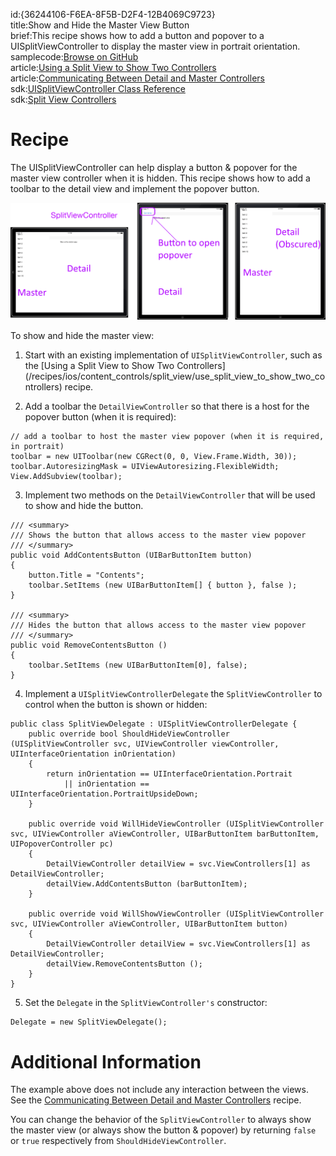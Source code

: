 id:{36244106-F6EA-8F5B-D2F4-12B4069C9723}  
title:Show and Hide the Master View Button  
brief:This recipe shows how to add a button and popover to a UISplitViewController to display the master view in portrait orientation.  
samplecode:[Browse on GitHub](https://github.com/xamarin/recipes/tree/master/ios/content_controls/split_view/show_and_hide_the_master_view_button)  
article:[Using a Split View to Show Two Controllers](/recipes/ios/content_controls/split_view/use_split_view_to_show_two_controllers)  
article:[Communicating Between Detail and Master Controllers](/recipes/ios/content_controls/split_view/communicate_between_master_and_detail_controllers)  
sdk:[UISplitViewController Class Reference](https://developer.apple.com/library/ios/#documentation/UIKit/Reference/UISplitViewController_class/Reference/Reference.html)  
sdk:[Split View Controllers](https://developer.apple.com/library/ios/#documentation/WindowsViews/Conceptual/ViewControllerCatalog/Chapters/SplitViewControllers.html)  

<a name="Recipe" class="injected"></a>


# Recipe

The UISplitViewController can help display a button &amp; popover for the
master view controller when it is hidden. This recipe shows how to add a toolbar
to the detail view and implement the popover button.



 [ ![](Images/SplitViewController2.png)](Images/SplitViewController2.png)

To show and hide the master view:

<ol>
  <li>Start with an existing implementation of <code>UISplitViewController</code>, such as the [Using a Split View to Show Two Controllers](/recipes/ios/content_controls/split_view/use_split_view_to_show_two_controllers) recipe.</li>
</ol>
<ol start="2">
  <li>Add a toolbar the <code>DetailViewController</code> so that there is a host for the popover button (when it is required):</li>
</ol>


```
// add a toolbar to host the master view popover (when it is required, in portrait)
toolbar = new UIToolbar(new CGRect(0, 0, View.Frame.Width, 30));
toolbar.AutoresizingMask = UIViewAutoresizing.FlexibleWidth;
View.AddSubview(toolbar);
```

<ol start="3">
  <li>Implement two methods on the <code>DetailViewController</code> that will be used to show and hide the button.</li>
</ol>


```
/// <summary>
/// Shows the button that allows access to the master view popover
/// </summary>
public void AddContentsButton (UIBarButtonItem button)
{
    button.Title = "Contents";
    toolbar.SetItems (new UIBarButtonItem[] { button }, false );
}

/// <summary>
/// Hides the button that allows access to the master view popover
/// </summary>
public void RemoveContentsButton ()
{
    toolbar.SetItems (new UIBarButtonItem[0], false);
}
```

<ol start="4">
  <li>Implement a <code>UISplitViewControllerDelegate</code> the <code>SplitViewController</code> to control when the button is shown or hidden:</li>
</ol>


```
public class SplitViewDelegate : UISplitViewControllerDelegate {
    public override bool ShouldHideViewController (UISplitViewController svc, UIViewController viewController, UIInterfaceOrientation inOrientation)
    {
        return inOrientation == UIInterfaceOrientation.Portrait
            || inOrientation == UIInterfaceOrientation.PortraitUpsideDown;
    }

    public override void WillHideViewController (UISplitViewController svc, UIViewController aViewController, UIBarButtonItem barButtonItem, UIPopoverController pc)
    {
        DetailViewController detailView = svc.ViewControllers[1] as DetailViewController;
        detailView.AddContentsButton (barButtonItem);
    }

    public override void WillShowViewController (UISplitViewController svc, UIViewController aViewController, UIBarButtonItem button)
    {
        DetailViewController detailView = svc.ViewControllers[1] as DetailViewController;
        detailView.RemoveContentsButton ();
    }
}
```

<ol start="5">
  <li>Set the <code>Delegate</code> in the <code>SplitViewController's</code> constructor:</li>
</ol>


```
Delegate = new SplitViewDelegate();
```

 <a name="Additional_Information" class="injected"></a>


# Additional Information

The example above does not include any interaction between the views. See the [Communicating Between Detail and Master Controllers](/recipes/ios/content_controls/split_view/communicate_between_master_and_detail_controllers) recipe.

You can change the behavior of the <code>SplitViewController</code> to always show the master view (or always show the button &amp; popover) by returning <code>false</code> or <code>true</code> respectively from <code>ShouldHideViewController</code>.

